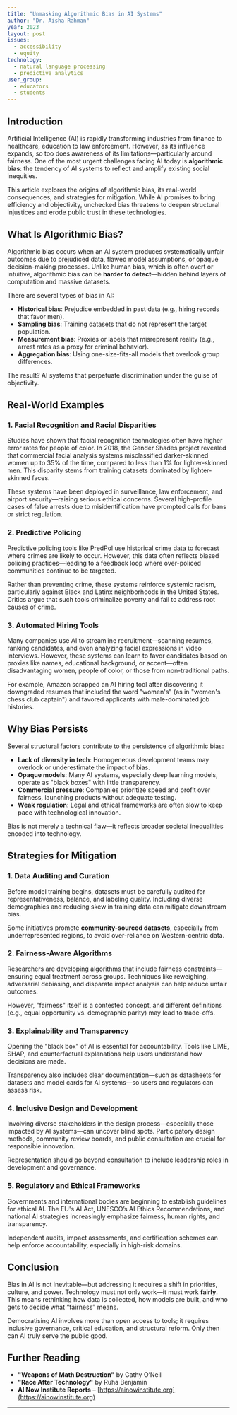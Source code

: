 ```yaml
---
title: "Unmasking Algorithmic Bias in AI Systems"
author: "Dr. Aisha Rahman"
year: 2023
layout: post
issues:
  - accessibility
  - equity
technology:
  - natural language processing
  - predictive analytics
user_group:
  - educators
  - students
---
```


## Introduction

Artificial Intelligence (AI) is rapidly transforming industries from finance to healthcare, education to law enforcement. However, as its influence expands, so too does awareness of its limitations—particularly around fairness. One of the most urgent challenges facing AI today is **algorithmic bias**: the tendency of AI systems to reflect and amplify existing social inequities.

This article explores the origins of algorithmic bias, its real-world consequences, and strategies for mitigation. While AI promises to bring efficiency and objectivity, unchecked bias threatens to deepen structural injustices and erode public trust in these technologies.

## What Is Algorithmic Bias?

Algorithmic bias occurs when an AI system produces systematically unfair outcomes due to prejudiced data, flawed model assumptions, or opaque decision-making processes. Unlike human bias, which is often overt or intuitive, algorithmic bias can be **harder to detect**—hidden behind layers of computation and massive datasets.

There are several types of bias in AI:

- **Historical bias**: Prejudice embedded in past data (e.g., hiring records that favor men).
- **Sampling bias**: Training datasets that do not represent the target population.
- **Measurement bias**: Proxies or labels that misrepresent reality (e.g., arrest rates as a proxy for criminal behavior).
- **Aggregation bias**: Using one-size-fits-all models that overlook group differences.

The result? AI systems that perpetuate discrimination under the guise of objectivity.

## Real-World Examples

### 1. **Facial Recognition and Racial Disparities**

Studies have shown that facial recognition technologies often have higher error rates for people of color. In 2018, the Gender Shades project revealed that commercial facial analysis systems misclassified darker-skinned women up to 35% of the time, compared to less than 1% for lighter-skinned men. This disparity stems from training datasets dominated by lighter-skinned faces.

These systems have been deployed in surveillance, law enforcement, and airport security—raising serious ethical concerns. Several high-profile cases of false arrests due to misidentification have prompted calls for bans or strict regulation.

### 2. **Predictive Policing**

Predictive policing tools like PredPol use historical crime data to forecast where crimes are likely to occur. However, this data often reflects biased policing practices—leading to a feedback loop where over-policed communities continue to be targeted.

Rather than preventing crime, these systems reinforce systemic racism, particularly against Black and Latinx neighborhoods in the United States. Critics argue that such tools criminalize poverty and fail to address root causes of crime.

### 3. **Automated Hiring Tools**

Many companies use AI to streamline recruitment—scanning resumes, ranking candidates, and even analyzing facial expressions in video interviews. However, these systems can learn to favor candidates based on proxies like names, educational background, or accent—often disadvantaging women, people of color, or those from non-traditional paths.

For example, Amazon scrapped an AI hiring tool after discovering it downgraded resumes that included the word "women's" (as in "women's chess club captain") and favored applicants with male-dominated job histories.

## Why Bias Persists

Several structural factors contribute to the persistence of algorithmic bias:

- **Lack of diversity in tech**: Homogeneous development teams may overlook or underestimate the impact of bias.
- **Opaque models**: Many AI systems, especially deep learning models, operate as "black boxes" with little transparency.
- **Commercial pressure**: Companies prioritize speed and profit over fairness, launching products without adequate testing.
- **Weak regulation**: Legal and ethical frameworks are often slow to keep pace with technological innovation.

Bias is not merely a technical flaw—it reflects broader societal inequalities encoded into technology.

## Strategies for Mitigation

### 1. **Data Auditing and Curation**

Before model training begins, datasets must be carefully audited for representativeness, balance, and labeling quality. Including diverse demographics and reducing skew in training data can mitigate downstream bias.

Some initiatives promote **community-sourced datasets**, especially from underrepresented regions, to avoid over-reliance on Western-centric data.

### 2. **Fairness-Aware Algorithms**

Researchers are developing algorithms that include fairness constraints—ensuring equal treatment across groups. Techniques like reweighing, adversarial debiasing, and disparate impact analysis can help reduce unfair outcomes.

However, "fairness" itself is a contested concept, and different definitions (e.g., equal opportunity vs. demographic parity) may lead to trade-offs.

### 3. **Explainability and Transparency**

Opening the "black box" of AI is essential for accountability. Tools like LIME, SHAP, and counterfactual explanations help users understand how decisions are made.

Transparency also includes clear documentation—such as datasheets for datasets and model cards for AI systems—so users and regulators can assess risk.

### 4. **Inclusive Design and Development**

Involving diverse stakeholders in the design process—especially those impacted by AI systems—can uncover blind spots. Participatory design methods, community review boards, and public consultation are crucial for responsible innovation.

Representation should go beyond consultation to include leadership roles in development and governance.

### 5. **Regulatory and Ethical Frameworks**

Governments and international bodies are beginning to establish guidelines for ethical AI. The EU's AI Act, UNESCO’s AI Ethics Recommendations, and national AI strategies increasingly emphasize fairness, human rights, and transparency.

Independent audits, impact assessments, and certification schemes can help enforce accountability, especially in high-risk domains.

## Conclusion

Bias in AI is not inevitable—but addressing it requires a shift in priorities, culture, and power. Technology must not only work—it must work **fairly**. This means rethinking how data is collected, how models are built, and who gets to decide what “fairness” means.

Democratising AI involves more than open access to tools; it requires inclusive governance, critical education, and structural reform. Only then can AI truly serve the public good.

## Further Reading

- **"Weapons of Math Destruction"** by Cathy O’Neil
- **"Race After Technology"** by Ruha Benjamin
- **AI Now Institute Reports** – [https://ainowinstitute.org](https://ainowinstitute.org)

---
